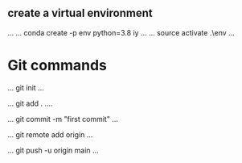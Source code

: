 ## create a virtual environment
...
...
conda create -p env python=3.8 iy
...
...
source activate .\env
...



# Git commands 

...
git init
...

...
git add .
....

...
git commit -m "first commit"
...

...
git remote add origin <your repo git url>
...

...
git push -u origin main
...
